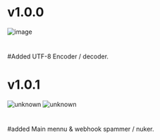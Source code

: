 # v1.0.0

![image](https://user-images.githubusercontent.com/107626872/174494659-87b4081b-4e61-44fd-bedd-79c51eb95472.png)
#
#Added UTF-8 Encoder / decoder.

# v1.0.1
![unknown](https://user-images.githubusercontent.com/107626872/174596047-7f1003ba-5934-4653-8f4f-a3c1dd6aca77.png)
![unknown](https://user-images.githubusercontent.com/107626872/174595970-d2853c09-72ce-48e2-aae0-ec2c897e06c2.png)
#
#added Main mennu & webhook spammer / nuker.
